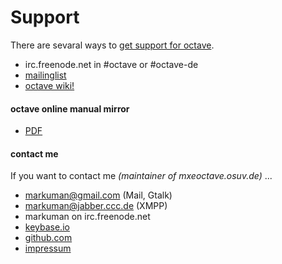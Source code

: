 Support
========

There are sevaral ways to [get support for octave](http://www.gnu.org/software/octave/support.html).  

* irc.freenode.net in #octave or #octave-de
* [mailinglist](https://lists.gnu.org/mailman/listinfo/help-octave)
* [octave wiki!](http://wiki.octave.org/)


#### octave online manual mirror

* [PDF](octave.pdf)

#### contact me

If you want to contact me _(maintainer of mxeoctave.osuv.de)_ ...

* markuman@gmail.com (Mail, Gtalk)
* markuman@jabber.ccc.de (XMPP)
* markuman on irc.freenode.net
* [keybase.io](https://keybase.io/notagain)
* [github.com](https://github.com/markuman)
* [impressum](https://impressum.osuv.de)
